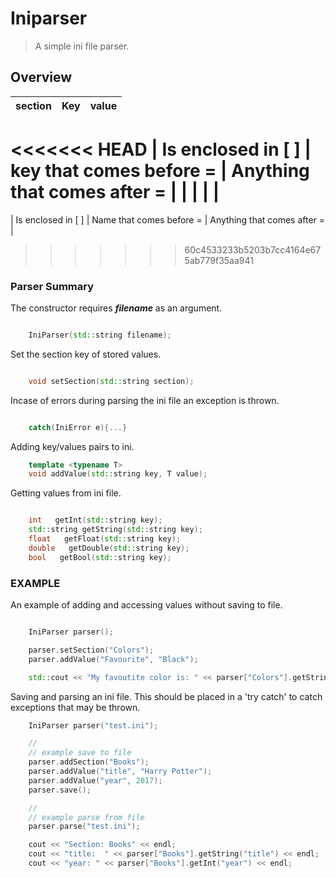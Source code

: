 # Iniparser

> A simple ini file parser.

## Overview

| section            | Key                      | value                       |
| ------------------ | ------------------------ | --------------------------- |
<<<<<<< HEAD
| Is enclosed in [ ] | key that comes before = | Anything that comes after = |
|                    |                          |                             |
=======
| Is enclosed in [ ] | Name that comes before = | Anything that comes after = |
>>>>>>> 60c4533233b5203b7cc4164e675ab779f35aa941

### Parser Summary

The constructor requires **_filename_** as an argument.

```c++

    IniParser(std::string filename);

```

Set the section key of stored values.

```c++

    void setSection(std::string section);

```

Incase of errors during parsing the ini file an exception is thrown.

```c++

    catch(IniError e){...}

```

Adding key/values pairs to ini.

```c++
    template <typename T>
    void addValue(std::string key, T value);

```

Getting values from ini file.

```c++

    int   getInt(std::string key);
    std::string getString(std::string key);
    float   getFloat(std::string key);
    double   getDouble(std::string key);
    bool   getBool(std::string key);

```

### EXAMPLE

An example of adding and accessing values without saving to file.

```c++

    IniParser parser();

    parser.setSection("Colors");
    parser.addValue("Favourite", "Black");

    std::cout << "My favoutite color is: " << parser["Colors"].getString("Favourite") << std::endl;


```

Saving and parsing an ini file. This should be placed in a 'try catch' to catch exceptions that may be thrown.

```c++
    IniParser parser("test.ini");

    //
    // example save to file
    parser.addSection("Books");
    parser.addValue("title", "Harry Potter");
    parser.addValue("year", 2017);
    parser.save();

    //
    // example parse from file
    parser.parse("test.ini");

    cout << "Section: Books" << endl;
    cout << "title:  " << parser["Books"].getString("title") << endl;
    cout << "year: " << parser["Books"].getInt("year") << endl;
```
